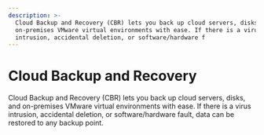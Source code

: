 ```yaml
---
description: >-
  Cloud Backup and Recovery (CBR) lets you back up cloud servers, disks, and
  on-premises VMware virtual environments with ease. If there is a virus
  intrusion, accidental deletion, or software/hardware f
---
```


# Cloud Backup and Recovery

Cloud Backup and Recovery (CBR) lets you back up cloud servers, disks, and on-premises VMware virtual environments with ease. If there is a virus intrusion, accidental deletion, or software/hardware fault, data can be restored to any backup point.
